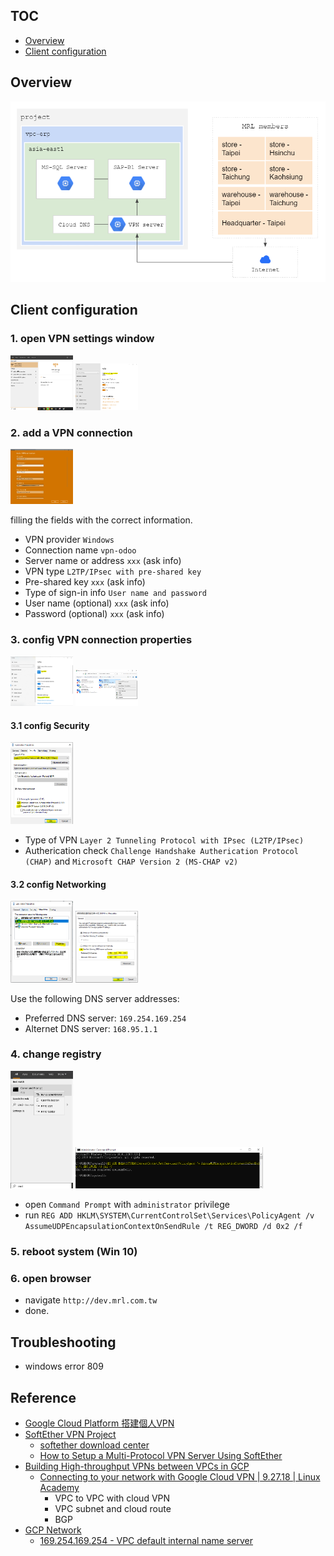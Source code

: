 ## TOC
* [Overview](#overview)
* [Client configuration](#client-configuration)


## Overview

![](https://github.com/MRLIVING/vpn/blob/master/doc/img/mrl_network_overview.PNG?raw=true)


## Client configuration
### 1. open VPN settings window
   <img src="https://github.com/MRLIVING/odoo/blob/master/doc/img/open_vpn_settings.png" width=100 />
   <img src="https://github.com/MRLIVING/odoo/blob/master/doc/img/settings_add_a_vpn.PNG" width=100/>

### 2. add a VPN connection
   <img src="https://github.com/MRLIVING/odoo/blob/master/doc/img/add_a_vpn.PNG" width=100 />

   filling the fields with the correct information.  
   * VPN provider            `Windows`
   * Connection name         `vpn-odoo`
   * Server name or address  `xxx` (ask info)
   * VPN type                `L2TP/IPsec with pre-shared key`
   * Pre-shared key          `xxx` (ask info)
   * Type of sign-in info    `User name and password`
   * User name (optional)    `xxx` (ask info)
   * Password (optional)     `xxx` (ask info)

### 3. config VPN connection properties  
   <img src="https://github.com/MRLIVING/odoo/blob/master/doc/img/change_adapter_options.PNG" width=100 />
   <img src="https://github.com/MRLIVING/odoo/blob/master/doc/img/open_conn_properties.png" width=100 />

####   3.1 config Security  
   <img src="https://github.com/MRLIVING/odoo/blob/master/doc/img/config_conn_security.PNG" width=100 />  

   * Type of VPN     `Layer 2 Tunneling Protocol with IPsec (L2TP/IPsec)`
   * Autherication   check `Challenge Handshake Autherication Protocol (CHAP)` and `Microsoft CHAP Version 2 (MS-CHAP v2)`

####   3.2 config Networking  
   <img src="https://github.com/MRLIVING/odoo/blob/master/doc/img/open_networking_properties.PNG" width=100 />
   <img src="https://github.com/MRLIVING/odoo/blob/master/doc/img/config_conn_dns.PNG" width=100 />  

   Use the following DNS server addresses:
   * Preferred DNS server: `169.254.169.254`
   * Alternet DNS server: `168.95.1.1`

### 4. change registry  
   <img src="https://github.com/MRLIVING/odoo/blob/master/doc/img/cmd_run_as_admin.png" width=100 /> 
   <img src="https://github.com/MRLIVING/odoo/blob/master/doc/img/run_cmd_2_change_registry.png" width=300 />  

   * open `Command Prompt` with `administrator` privilege
   * run `REG ADD HKLM\SYSTEM\CurrentControlSet\Services\PolicyAgent /v AssumeUDPEncapsulationContextOnSendRule /t REG_DWORD /d 0x2 /f`

### 5. reboot system (Win 10)

### 6. open browser 
   * navigate `http://dev.mrl.com.tw` 
   * done.
     
## Troubleshooting
* windows error 809

## Reference
* [Google Cloud Platform 搭建個人VPN](https://medium.com/%E6%BE%84%E6%80%9D%E8%A8%AD%E8%A8%88-%E6%B2%88%E6%80%9D%E4%B8%96%E7%95%8C%E7%9A%84%E8%A7%A3%E6%B1%BA%E6%96%B9%E6%A1%88/google-cloud-platform-%E6%90%AD%E5%BB%BA%E5%80%8B%E4%BA%BAvpn-358ccdbeca40)
* [SoftEther VPN Project](https://www.softether.org/)
  * [softether download center](http://www.softether-download.com/en.aspx?product=softether)
  * [How to Setup a Multi-Protocol VPN Server Using SoftEther](https://www.digitalocean.com/community/tutorials/how-to-setup-a-multi-protocol-vpn-server-using-softether)
* [Building High-throughput VPNs between VPCs in GCP](https://cloud.google.com/solutions/building-high-throughput-vpns#top_of_page)
  * [Connecting to your network with Google Cloud VPN | 9.27.18 | Linux Academy](https://www.youtube.com/watch?v=Uhws3bXR7sc)
    * VPC to VPC with cloud VPN
    * VPC subnet and cloud route
    * BGP
* [GCP Network](https://www.youtube.com/playlist?list=PLIivdWyY5sqJ0oXcnZYqOnuNRsLF9H48u)
  * [169.254.169.254 - VPC default internal name server](https://cloud.google.com/dns/docs/overview#vpc-name-resolution-order)
